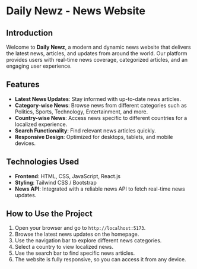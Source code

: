 # Daily Newz - News Website

## Introduction
Welcome to **Daily Newz**, a modern and dynamic news website that delivers the latest news, articles, and updates from around the world. Our platform provides users with real-time news coverage, categorized articles, and an engaging user experience.

## Features
- **Latest News Updates**: Stay informed with up-to-date news articles.
- **Category-wise News**: Browse news from different categories such as Politics, Sports, Technology, Entertainment, and more.
- **Country-wise News**: Access news specific to different countries for a localized experience.
- **Search Functionality**: Find relevant news articles quickly.
- **Responsive Design**: Optimized for desktops, tablets, and mobile devices.

## Technologies Used
- **Frontend**: HTML, CSS, JavaScript, React.js
- **Styling**: Tailwind CSS / Bootstrap
- **News API**: Integrated with a reliable news API to fetch real-time news updates.

## How to Use the Project
1. Open your browser and go to `http://localhost:5173`.
2. Browse the latest news updates on the homepage.
3. Use the navigation bar to explore different news categories.
4. Select a country to view localized news.
5. Use the search bar to find specific news articles.
6. The website is fully responsive, so you can access it from any device.

